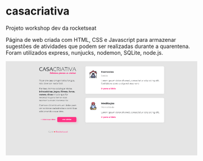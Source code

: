 # casacriativa
Projeto workshop dev da rocketseat

Página de web criada com HTML, CSS e Javascript para armazenar sugestões de atividades que podem ser realizadas durante a quarentena.
Foram utilizados express, nunjucks, nodemon, SQLite, node.js.

<img src="https://github.com/wagner000/casacriativa/blob/master/imgs/print1.png" />
